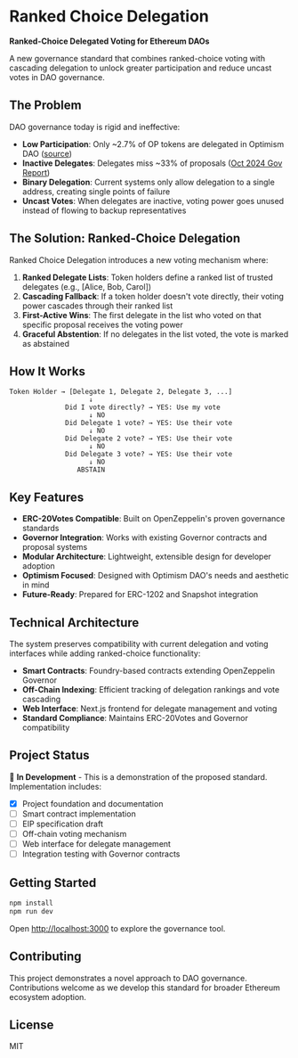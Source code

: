 # Ranked Choice Delegation

**Ranked-Choice Delegated Voting for Ethereum DAOs**

A new governance standard that combines ranked-choice voting with cascading delegation to unlock greater participation and reduce uncast votes in DAO governance.

## The Problem

DAO governance today is rigid and ineffective:

- **Low Participation**: Only ~2.7% of OP tokens are delegated in Optimism DAO ([source](https://gov.optimism.io/t/the-weight-of-influence-an-analysis-of-the-power-in-the-collective/9966))
- **Inactive Delegates**: Delegates miss ~33% of proposals ([Oct 2024 Gov Report](https://gov.optimism.io/t/governance-report-october-2024-update/9218))
- **Binary Delegation**: Current systems only allow delegation to a single address, creating single points of failure
- **Uncast Votes**: When delegates are inactive, voting power goes unused instead of flowing to backup representatives

## The Solution: Ranked-Choice Delegation

Ranked Choice Delegation introduces a new voting mechanism where:

1. **Ranked Delegate Lists**: Token holders define a ranked list of trusted delegates (e.g., [Alice, Bob, Carol])
2. **Cascading Fallback**: If a token holder doesn't vote directly, their voting power cascades through their ranked list
3. **First-Active Wins**: The first delegate in the list who voted on that specific proposal receives the voting power
4. **Graceful Abstention**: If no delegates in the list voted, the vote is marked as abstained

## How It Works

```
Token Holder → [Delegate 1, Delegate 2, Delegate 3, ...]
                    ↓
              Did I vote directly? → YES: Use my vote
                    ↓ NO
              Did Delegate 1 vote? → YES: Use their vote
                    ↓ NO
              Did Delegate 2 vote? → YES: Use their vote
                    ↓ NO
              Did Delegate 3 vote? → YES: Use their vote
                    ↓ NO
                 ABSTAIN
```

## Key Features

- **ERC-20Votes Compatible**: Built on OpenZeppelin's proven governance standards
- **Governor Integration**: Works with existing Governor contracts and proposal systems
- **Modular Architecture**: Lightweight, extensible design for developer adoption
- **Optimism Focused**: Designed with Optimism DAO's needs and aesthetic in mind
- **Future-Ready**: Prepared for ERC-1202 and Snapshot integration

## Technical Architecture

The system preserves compatibility with current delegation and voting interfaces while adding ranked-choice functionality:

- **Smart Contracts**: Foundry-based contracts extending OpenZeppelin Governor
- **Off-Chain Indexing**: Efficient tracking of delegation rankings and vote cascading
- **Web Interface**: Next.js frontend for delegate management and voting
- **Standard Compliance**: Maintains ERC-20Votes and Governor compatibility

## Project Status

🚧 **In Development** - This is a demonstration of the proposed standard. Implementation includes:

- [x] Project foundation and documentation
- [ ] Smart contract implementation
- [ ] EIP specification draft
- [ ] Off-chain voting mechanism
- [ ] Web interface for delegate management
- [ ] Integration testing with Governor contracts

## Getting Started

```bash
npm install
npm run dev
```

Open [http://localhost:3000](http://localhost:3000) to explore the governance tool.

## Contributing

This project demonstrates a novel approach to DAO governance. Contributions welcome as we develop this standard for broader Ethereum ecosystem adoption.

## License

MIT
